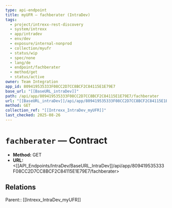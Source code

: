 ```yaml
---
type: api-endpoint
title: myUFR — fachberater (IntraDev)
tags:
  - project/intrexx-rest-discovery
  - system/intrexx
  - app/intradev
  - env/dev
  - exposure/internal-nonprod
  - collection/myufr
  - status/wip
  - spec/none
  - lang/de
  - endpoint/fachberater
  - method/get
  - status/active
owner: Team Integration
app_id: 809419535333F08CC2D7CC8BCF2C84115E1E79E7
base_url: "[[BaseURL_intraDev]]"
path: /api/app/809419535333F08CC2D7CC8BCF2C84115E1E79E7/fachberater
url: "[[BaseURL_intraDev]]/api/app/809419535333F08CC2D7CC8BCF2C84115E1E79E7/fachberater"
method: GET
collection_ref: "[[Intrexx_IntraDev_myUFR]]"
last_checked: 2025-08-26
---
```


# `fachberater` — Contract
- **Method:** GET
- **URL:** <[[API_Endpoints/IntraDev/BaseURL_IntraDev]]/api/app/809419535333F08CC2D7CC8BCF2C84115E1E79E7/fachberater>

## Relations
Parent:: [[Intrexx_IntraDev_myUFR]]
